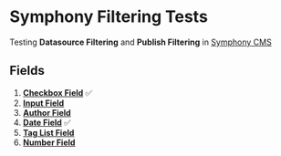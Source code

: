 # Symphony Filtering Tests

Testing **Datasource Filtering** and **Publish Filtering** in [Symphony CMS](https://github.com/symphonycms/symphony-2)

## Fields

1. **[Checkbox Field](fields/checkbox-field.md)** :white_check_mark:
2. **[Input Field](fields/input-field.md)**
3. **[Author Field](fields/author-field.md)**
4. **[Date Field](fields/date-field.md)** :white_check_mark:
5. **[Tag List Field](fields/tag-list-field.md)**
6. **[Number Field](fields/number-field.md)**

